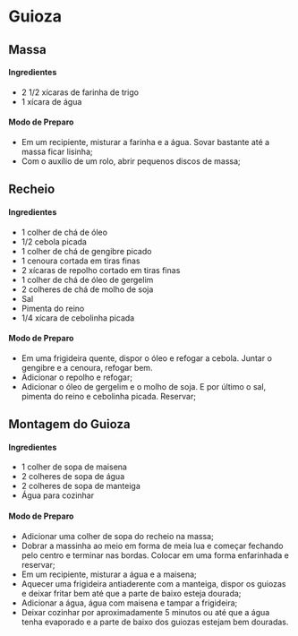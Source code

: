 # Guioza

## Massa

#### Ingredientes ####

- 2 1/2 xícaras de farinha de trigo
- 1 xícara de água

#### Modo de Preparo ####

- Em um recipiente, misturar a farinha e a água. Sovar bastante até a massa ficar lisinha;
- Com o auxílio de um rolo, abrir pequenos discos de massa;

## Recheio

#### Ingredientes ####

- 1 colher de chá de óleo
- 1/2 cebola picada
- 1 colher de chá de gengibre picado
- 1 cenoura cortada em tiras finas
- 2 xícaras de repolho cortado em tiras finas
- 1 colher de chá de óleo de gergelim
- 2 colheres de chá de molho de soja
- Sal
- Pimenta do reino
- 1/4 xícara de cebolinha picada

#### Modo de Preparo ####

- Em uma frigideira quente, dispor o óleo e refogar a cebola. Juntar o gengibre e a cenoura, refogar bem.
- Adicionar o repolho e refogar;
- Adicionar o óleo de gergelim e o molho de soja. E por último o sal, pimenta do reino e cebolinha picada. Reservar;

## Montagem do Guioza

#### Ingredientes ####

- 1 colher de sopa de maisena
- 2 colheres de sopa de água
- 2 colheres de sopa de manteiga
- Água para cozinhar

#### Modo de Preparo ####

- Adicionar uma colher de sopa do recheio na massa;
- Dobrar a massinha ao meio em forma de meia lua e começar fechando pelo centro e terminar nas bordas. Colocar em uma forma enfarinhada e reservar;
- Em um recipiente, misturar a água e a maisena;
- Aquecer uma frigideira antiaderente com a manteiga, dispor os guiozas e deixar fritar bem até que a parte de baixo esteja dourada;
- Adicionar a água, água com maisena e tampar a frigideira;
- Deixar cozinhar por aproximadamente 5 minutos ou até que a água tenha evaporado e a parte de baixo dos guiozas estejam bem douradas.